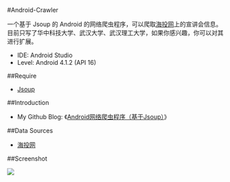#Android-Crawler

一个基于 Jsoup 的 Android 的网络爬虫程序，可以爬取[海投网](http://xjh.haitou.cc/wh/)上的宣讲会信息。目前只写了华中科技大学、武汉大学、武汉理工大学，如果你感兴趣，你可以对其进行扩展。

* IDE: Android Studio
* Level: Android 4.1.2 (API 16)

##Require

* [Jsoup](http://jsoup.org/)

##Introduction

* My Github Blog: 《[Android网络爬虫程序（基于Jsoup）](http://songlee24.github.io/blog/2015/01/24/android-crawler/)》

##Data Sources

* [海投网](http://www.haitou.cc/)

##Screenshot

![](https://github.com/SongLee24/android-crawler/blob/master/Screenshot.jpg)


